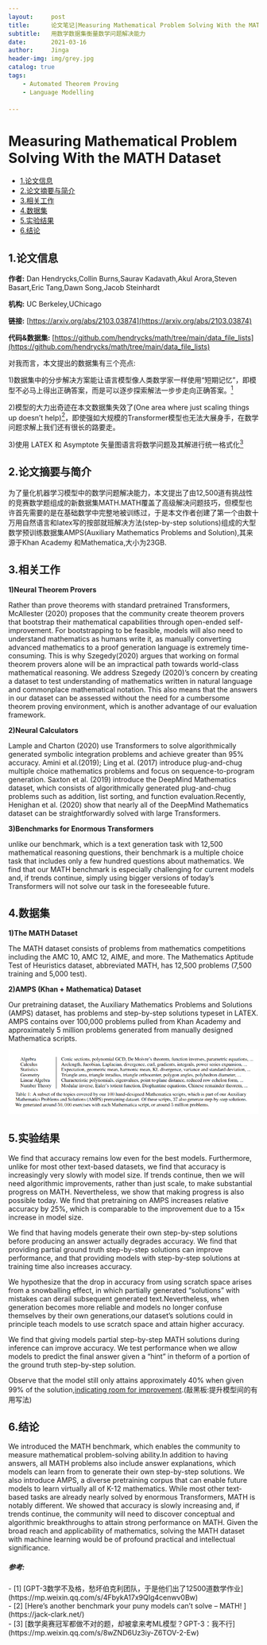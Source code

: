 ```yaml
---
layout:     post
title:      论文笔记|Measuring Mathematical Problem Solving With the MATH Dataset
subtitle:   用数学数据集衡量数学问题解决能力
date:       2021-03-16
author:     Jinga
header-img: img/grey.jpg
catalog: true
tags:
    - Automated Theorem Proving
    - Language Modelling

---
```


# Measuring Mathematical Problem Solving With the MATH Dataset

* [1.论文信息](#1)
* [2.论文摘要与简介](#2)
* [3.相关工作](#3)
* [4.数据集](#4)
* [5.实验结果](#5)
* [6.结论](#6)

<h2 id="1">1.论文信息</h2>

**作者:** Dan Hendrycks,Collin Burns,Saurav Kadavath,Akul Arora,Steven Basart,Eric Tang,Dawn Song,Jacob Steinhardt   

**机构:** UC Berkeley,UChicago  

**链接:** [https://arxiv.org/abs/2103.03874](https://arxiv.org/abs/2103.03874)  

**代码&数据集:** [https://github.com/hendrycks/math/tree/main/data_file_lists](https://github.com/hendrycks/math/tree/main/data_file_lists)  

对我而言，本文提出的数据集有三个亮点:  

1)数据集中的分步解决方案能让语言模型像人类数学家一样使用“短期记忆”，即模型不必马上得出正确答案，而是可以逐步探索解法一步步走向正确答案。[<sup>1</sup>](#refer-anchor-1)  

2)模型的大力出奇迹在本文数据集失效了(One area where just scaling things up doesn’t help)[<sup>2</sup>](#refer-anchor-2)，即使强如大规模的Transformer模型也无法大展身手，在数学问题求解上我们还有很长的路要走。  

3)使用 LATEX 和 Asymptote 矢量图语言将数学问题及其解进行统一格式化[<sup>3</sup>](#refer-anchor-3)  

<h2 id="2">2.论文摘要与简介</h2>  

为了量化机器学习模型中的数学问题解决能力，本文提出了由12,500道有挑战性的竞赛数学题组成的新数据集MATH.MATH覆盖了高级解决问题技巧，但模型也许首先需要的是在基础数学中完整地被训练过，于是本文作者创建了第一个由数十万用自然语言和latex写的按部就班解决方法(step-by-step solutions)组成的大型数学预训练数据集AMPS(Auxiliary Mathematics Problems and Solution),其来源于Khan Academy 和Mathematica,大小为23GB.

<h2 id="3">3.相关工作</h2>

**1)Neural Theorem Provers**   

Rather than prove theorems with standard pretrained Transformers, McAllester (2020) proposes that the community create theorem provers that bootstrap their mathematical capabilities through open-ended self-improvement.  For bootstrapping to be feasible, models will also need to understand mathematics as humans write it, as manually converting advanced mathematics to a proof generation language is extremely time-consuming. This is why Szegedy(2020) argues that working on formal theorem provers alone will be an impractical path towards world-class mathematical reasoning. We address Szegedy (2020)’s concern by creating a dataset to test understanding of mathematics written in natural language and commonplace mathematical notation.   This also means that the answers in our dataset can be assessed without the need for a cumbersome theorem proving environment, which is another advantage of our evaluation framework.  

**2)Neural  Calculators**  

Lample and Charton (2020) use Transformers to solve algorithmically generated symbolic integration problems and achieve greater than 95% accuracy. Amini et al.(2019); Ling et al. (2017) introduce plug-and-chug multiple choice mathematics problems and focus on sequence-to-program generation. Saxton et al. (2019) introduce the DeepMind Mathematics dataset, which consists of algorithmically generated plug-and-chug problems such as addition, list sorting, and function evaluation.Recently, Henighan et al. (2020) show that nearly all of the DeepMind Mathematics dataset can be straightforwardly solved with large Transformers.

**3)Benchmarks for Enormous Transformers**  

unlike our benchmark, which is a text generation task with 12,500 mathematical reasoning questions, their benchmark is a multiple choice task that includes only a few hundred questions about mathematics. We find that our MATH benchmark is especially challenging for current models and, if trends continue, simply using bigger versions of today’s Transformers will not solve our task in the foreseeable future.

<h2 id="4">4.数据集</h2>

**1)The MATH Dataset**  

The MATH dataset consists of problems from mathematics competitions including the AMC 10, AMC 12, AIME, and more.
The Mathematics Aptitude Test of Heuristics dataset, abbreviated MATH, has 12,500 problems (7,500 training and 5,000 test).  

**2)AMPS (Khan + Mathematica) Dataset**  

Our pretraining dataset, the Auxiliary Mathematics Problems and Solutions (AMPS) dataset, has problems and step-by-step solutions typeset in LATEX. AMPS contains over 100,000 problems pulled from Khan Academy and approximately 5 million problems generated from manually designed Mathematica scripts.

![topics.png](/img/20210316topics.png)

<h2 id="5">5.实验结果</h2>  

We find that accuracy remains low even for the best models. Furthermore, unlike for most other text-based datasets, we find that accuracy is increasingly very slowly with model size. If trends continue, then we will need algorithmic improvements, rather than just scale, to make substantial progress on MATH. Nevertheless, we show that making progress is also possible today. We find that pretraining on AMPS increases relative accuracy by 25%, which is comparable to the improvement due to a 15× increase in model size.

We find that having models generate their own step-by-step solutions before producing an answer actually degrades accuracy. We find that providing partial ground truth step-by-step solutions can improve performance, and that providing models with step-by-step solutions at training time also increases accuracy.

We hypothesize that the drop in accuracy from using scratch space arises from a snowballing effect, in which partially generated “solutions” with mistakes can derail subsequent generated text.Nevertheless, when generation becomes more reliable and models no longer confuse themselves by their own generations,our dataset’s solutions could in principle teach models to use scratch space and attain higher accuracy.

We find that giving models partial step-by-step MATH solutions during inference can improve accuracy.  We test performance when we allow models to predict the final answer given a “hint” in theform of a portion of the ground truth step-by-step solution. 

Observe that the model still only attains approximately 40% when given 99% of the solution,<u>indicating room for improvement</u>.(敲黑板:提升模型间的有用写法)

<h2 id="6">6.结论</h2>  

We introduced the MATH benchmark, which enables the community to measure mathematical problem-solving ability.In addition to having answers, all MATH problems also include answer explanations, which models can learn from to generate their own step-by-step solutions.  We also introduce AMPS, a diverse pretraining corpus that can enable future models to learn virtually all of K-12 mathematics. While most other text-based tasks are already nearly solved by enormous Transformers, MATH is notably different.  We showed that accuracy is slowly increasing and, if trends continue, the community will need to discover conceptual and algorithmic breakthroughs to attain strong performance on MATH. Given the broad reach and applicability of mathematics, solving the MATH dataset with machine learning would be of profound practical and intellectual significance.

##### 参考:
<div id="refer-anchor-1"></div>
- [1] [GPT-3数学不及格，愁坏伯克利团队，于是他们出了12500道数学作业](https://mp.weixin.qq.com/s/4FbykA17x9QIg4cenwv0Bw)
<div id="refer-anchor-2"></div>
- [2] [Here’s another benchmark your puny models can’t solve – MATH!
](https://jack-clark.net/)
<div id="refer-anchor-3"></div>
- [3] [数学奥赛冠军都做不对的题，却被拿来考ML模型？GPT-3：我不行](https://mp.weixin.qq.com/s/8wZND6Uz3iy-Z6TOV-2-Ew)